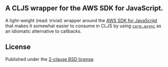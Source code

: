## A CLJS wrapper for the AWS SDK for JavaScript.

A light-weight (read: trivial) wrapper around the [AWS SDK for
JavaScript][awssdkjs] that makes it somewhat easier to consume in CLJS by using
[`core.async`][coreasync] as an idiomatic alternative to callbacks.

## License

Published under the [2-clause BSD license][license].

[awssdkjs]: https://github.com/aws/aws-sdk-js
[coreasync]: https://github.com/clojure/core.async
[license]: https://opensource.org/licenses/BSD-2-Clause
